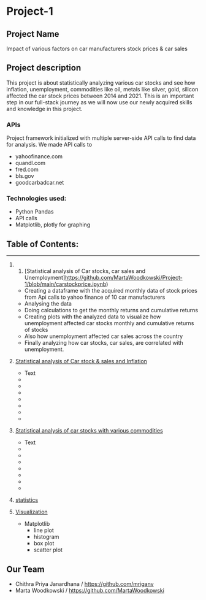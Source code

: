 # Project-1
## Project Name 
Impact of various factors on car manufacturers stock prices & car sales

## Project description 
This project is about statistically analyzing various car stocks  and see how inflation, unemployment, commodities like oil, metals like silver, gold, silicon affected the car stock prices between 2014 and 2021. This is an important step in our full-stack journey as we will now use our newly acquired skills and knowledge in this project.  

### APIs
Project framework initialized with multiple server-side API calls to  find data for analysis. We made API calls to 
* yahoofinance.com
* quandl.com
* fred.com
* bls.gov 
* goodcarbadcar.net


### Technologies used:
* Python Pandas 
* API calls
* Matplotlib, plotly for graphing

## Table of Contents:
_______________________________________________________________________
1. 1. [Statistical analysis of Car stocks, car sales and Unemployment]https://github.com/MartaWoodkowski/Project-1/blob/main/carstockprice.ipynb)
     * Creating a dataframe with the acquired monthly data of stock prices from Api calls to yahoo finance of 10 car manufacturers
     * Analysing the data 
     * Doing calculations to get the monthly returns and cumulative returns
     * Creating plots with the analyzed data to visualize how unemployment affected car stocks monthly and cumulative returns of stocks 
     * Also how unemployment affected car sales across the country
     * Finally analyzing how car stocks, car sales, are correlated with unemployment. 
2. [Statistical analysis of Car stock & sales and Inflation](https://github.com/pandas.ipynb)
     * Text
     * 
     * 
     * 
     * 
     * 
     * 
     * 
3. [Statistical analysis of car stocks with various commodities ](https://github.com/pandas_dataframe_manipulation.ipynb)
     * Text
     * 
     * 
     * 
     * 
     * 
     * 
     * 
   
4. [statistics](https://github.com/_python.ipynb)
5. [Visualization](https://github.com/python.ipynb)
     * Matplotlib
        * line plot
        * histogram
        * box plot
        * scatter plot

    

## Our Team
* Chithra Priya Janardhana / https://github.com/mriganv
* Marta Woodkowski / https://github.com/MartaWoodkowski

